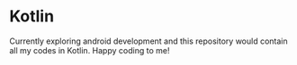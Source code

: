 # Kotlin
Currently exploring android development and this repository would contain all my codes in Kotlin.  Happy coding to me!
